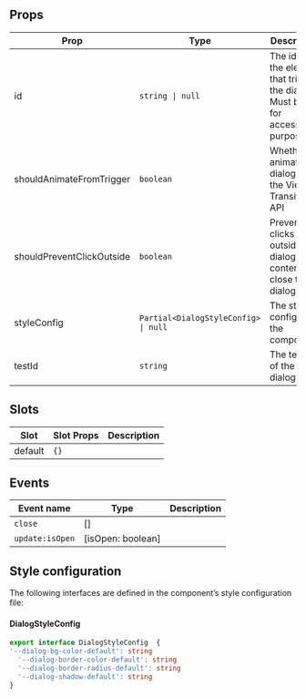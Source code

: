 <!-- This file is automatically generated, do not edit manually. -->

## Props

| Prop | Type | Description | Default |
| ---- | ---- | ----------- | ------- |
| id | `string \| null` | The id of the element that triggers the dialog. Must be set for accessibility purposes. | `null` |
| shouldAnimateFromTrigger | `boolean` | Whether to animate the dialog with the View Transitions API | `false` |
| shouldPreventClickOutside | `boolean` | Prevent clicks outside the dialog content to close the dialog | `false` |
| styleConfig | `Partial<DialogStyleConfig> \| null` | The style config of the component. | `null` |
| testId | `string` | The test id of the dialog. |  |


## Slots

| Slot | Slot Props | Description |
| --------- | ---- | ----------- |
| default | `{}` |  |


## Events

| Event name | Type | Description |
| ---------- | ---- | ----------- |
| `close` | [] |  |
| `update:isOpen` | [isOpen: boolean] |  |


## Style configuration

The following interfaces are defined in the component’s style configuration file:

#### DialogStyleConfig

```ts
export interface DialogStyleConfig  {
'--dialog-bg-color-default': string
  '--dialog-border-color-default': string
  '--dialog-border-radius-default': string
  '--dialog-shadow-default': string
}
```

